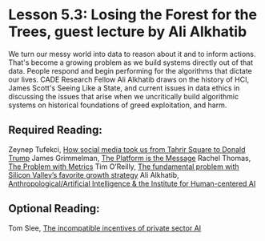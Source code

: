 # Lesson 5.3: Losing the Forest for the Trees, guest lecture by Ali Alkhatib

We turn our messy world into data to reason about it and to inform actions. That's become a growing problem as we build systems directly out of that data. People respond and begin performing for the algorithms that dictate our lives. CADE Research Fellow Ali Alkhatib draws on the history of HCI, James Scott's Seeing Like a State, and current issues in data ethics in discussing the issues that arise when we uncritically build algorithmic systems on historical foundations of greed exploitation, and harm.

## Required Reading:
Zeynep Tufekci, [How social media took us from Tahrir Square to Donald Trump](https://www.technologyreview.com/s/611806/how-social-media-took-us-from-tahrir-square-to-donald-trump/)
James Grimmelman, [The Platform is the Message](https://papers.ssrn.com/sol3/papers.cfm?abstract_id=3132758)
Rachel Thomas, [The Problem with Metrics](https://www.fast.ai/2019/09/24/metrics/)
Tim O’Reilly, [The fundamental problem with Silicon Valley’s favorite growth strategy](https://qz.com/1540608/the-problem-with-silicon-valleys-obsession-with-blitzscaling-growth/)
Ali Alkhatib, [Anthropological/Artificial Intelligence & the Institute for Human-centered AI](https://ali-alkhatib.com/blog/anthropological-intelligence)

## Optional Reading:
Tom Slee, [The incompatible incentives of private sector AI](https://tomslee.github.io/publication/oup_private_sector_ai/)

